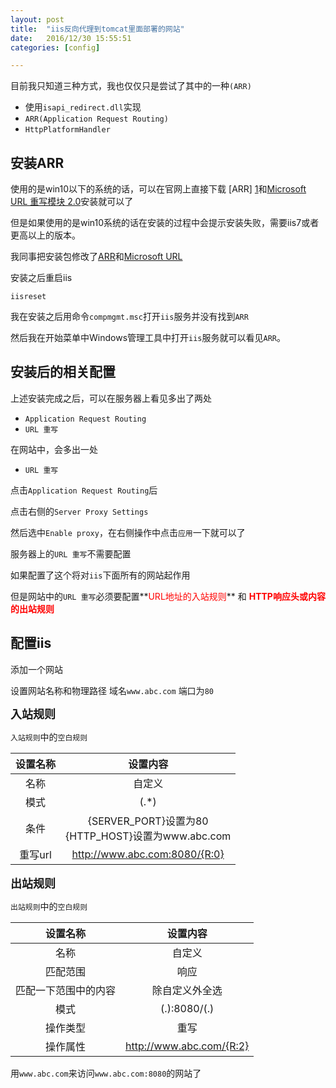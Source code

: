 ```yaml
---
layout: post
title:  "iis反向代理到tomcat里面部署的网站"
date:   2016/12/30 15:55:51 
categories: [config]

---
```


目前我只知道三种方式，我也仅仅只是尝试了其中的一种`(ARR)`

*  使用`isapi_redirect.dll`实现
*  `ARR(Application Request Routing)`
*  `HttpPlatformHandler`

## 安装ARR 

使用的是win10以下的系统的话，可以在官网上直接下载 [ARR] [1]和[Microsoft URL 重写模块 2.0][2]安装就可以了

  [1]: https://www.iis.net/downloads/microsoft/application-request-routing/        "ARR"
  [2]: https://www.microsoft.com/zh-cn/download/details.aspx?id=7435/  "URL"

但是如果使用的是win10系统的话在安装的过程中会提示安装失败，需要iis7或者更高以上的版本。

我同事把安装包修改了[ARR][1]和[Microsoft URL][2]

  [1]: https://pan.baidu.com/s/1kV0lPrD/        "ARR"
  [2]: https://pan.baidu.com/s/1c2Ftq9M/  "Microsoft URL"

安装之后重启iis

`iisreset`

我在安装之后用命令`compmgmt.msc`打开`iis`服务并没有找到`ARR`

然后我在开始菜单中Windows管理工具中打开`iis`服务就可以看见`ARR`。

## 安装后的相关配置 

上述安装完成之后，可以在服务器上看见多出了两处

* `Application Request Routing`
* `URL 重写`

在网站中，会多出一处

* `URL 重写`

点击`Application Request Routing`后

点击右侧的`Server Proxy Settings`

然后选中`Enable proxy`，在右侧操作中点击`应用`一下就可以了

服务器上的`URL 重写`不需要配置 

如果配置了这个将对`iis`下面所有的网站起作用

但是网站中的`URL 重写`必须要配置**<span style="color:red">URL地址的入站规则</span>** 和 **<span style="color:red">HTTP响应头或内容的出站规则</span>**

## 配置iis 

添加一个网站

设置网站名称和物理路径 域名`www.abc.com` 端口为`80`

**<span style="font-size:18px;">入站规则</span>**

`入站规则`中的`空白规则`

|设置名称|设置内容|
|:---:|:---:|
|名称|自定义|
|模式|(.*)|
|条件|{SERVER_PORT}设置为80<br/>{HTTP_HOST}设置为www.abc.com|
|重写url|http://www.abc.com:8080/{R:0}|

**<span style="font-size:18px;">出站规则</span>**

`出站规则`中的`空白规则`

|设置名称|设置内容|
|:---:|:---:|
|名称|自定义|
|匹配范围|响应|
|匹配一下范围中的内容|除自定义外全选|
|模式|(.):8080/(.)|
|操作类型|重写|
|操作属性|http://www.abc.com/{R:2}|


用`www.abc.com`来访问`www.abc.com:8080`的网站了








  


